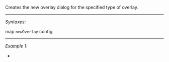 Creates the new overlay dialog for the specified type of overlay.


---
*Syntaxes:*

map `newOverlay` config

---
*Example 1:*

-